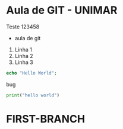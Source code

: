 # Aula de GIT - UNIMAR


Teste 123458

* aula de git
1. Linha 1
1. Linha 2
1. Linha 3

```php
echo "Hello World";
```
bug

```python
print("hello world")
```
# FIRST-BRANCH
